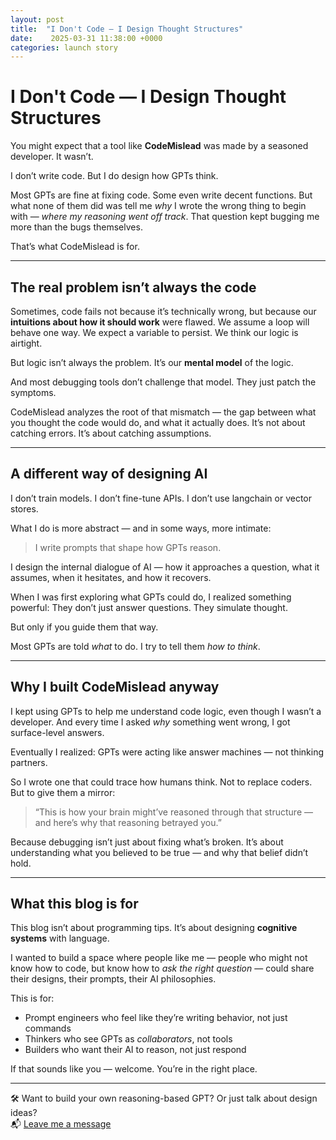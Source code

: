 ```yaml
---
layout: post
title:  "I Don't Code — I Design Thought Structures"
date:    2025-03-31 11:38:00 +0000
categories: launch story
---
```


# I Don't Code — I Design Thought Structures

You might expect that a tool like **CodeMislead** was made by a seasoned developer. It wasn’t.

I don’t write code. But I do design how GPTs think.

Most GPTs are fine at fixing code. Some even write decent functions. But what none of them did was tell me *why* I wrote the wrong thing to begin with — *where my reasoning went off track*. That question kept bugging me more than the bugs themselves.

That’s what CodeMislead is for.

---

## The real problem isn’t always the code

Sometimes, code fails not because it’s technically wrong, but because our **intuitions about how it should work** were flawed. We assume a loop will behave one way. We expect a variable to persist. We think our logic is airtight.

But logic isn’t always the problem. It’s our **mental model** of the logic.

And most debugging tools don’t challenge that model. They just patch the symptoms.

CodeMislead analyzes the root of that mismatch — the gap between what you thought the code would do, and what it actually does. It’s not about catching errors. It’s about catching assumptions.

---

## A different way of designing AI

I don’t train models. I don’t fine-tune APIs. I don’t use langchain or vector stores.

What I do is more abstract — and in some ways, more intimate:

> I write prompts that shape how GPTs reason.

I design the internal dialogue of AI — how it approaches a question, what it assumes, when it hesitates, and how it recovers.

When I was first exploring what GPTs could do, I realized something powerful: 
They don’t just answer questions. They simulate thought.

But only if you guide them that way.

Most GPTs are told *what* to do. I try to tell them *how to think*.

---

## Why I built CodeMislead anyway

I kept using GPTs to help me understand code logic, even though I wasn’t a developer. And every time I asked *why* something went wrong, I got surface-level answers.

Eventually I realized: GPTs were acting like answer machines — not thinking partners.

So I wrote one that could trace how humans think.
Not to replace coders. But to give them a mirror:

> “This is how your brain might’ve reasoned through that structure — and here’s why that reasoning betrayed you.”

Because debugging isn’t just about fixing what’s broken. It’s about understanding what you believed to be true — and why that belief didn’t hold.

---

## What this blog is for

This blog isn’t about programming tips.
It’s about designing **cognitive systems** with language.

I wanted to build a space where people like me — people who might not know how to code, but know how to *ask the right question* — could share their designs, their prompts, their AI philosophies.

This is for:
- Prompt engineers who feel like they’re writing behavior, not just commands
- Thinkers who see GPTs as *collaborators*, not tools
- Builders who want their AI to reason, not just respond

If that sounds like you — welcome. You’re in the right place.

---

🛠 Want to build your own reasoning-based GPT? Or just talk about design ideas?  
📬 [Leave me a message](https://docs.google.com/forms/d/e/1FAIpQLSeG2IN6p4ms228eqT6DC2JpBENbtcyKtaoNpbafvyKcxhiIiA/viewform?usp=dialog)
